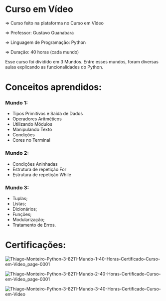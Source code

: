 # Curso em Vídeo
=> Curso feito na plataforma no Curso em Vídeo

=> Professor: Gustavo Guanabara

=> Linguagem de Programação: Python

=> Duração: 40 horas (cada mundo)

Esse curso foi dividido em 3 Mundos. Entre esses mundos, foram diversas aulas explicando as funcionalidades do Python.


# Conceitos aprendidos:

###  Mundo 1: 

- Tipos Primitivos e Saída de Dados
- Operadores Aritméticos
- Utilizando Módulos
- Manipulando Texto
- Condições
- Cores no Terminal

### Mundo 2:

- Condições Aninhadas
- Estrutura de repetição For
- Estrutura de repetição While

### Mundo 3:

- Tuplas;
- Listas;
- Dicionários;
- Funções;
- Modularização;
- Tratamento de Erros.


# Certificações:


![Thiago-Monteiro-Python-3-8211-Mundo-1-40-Horas-Certificado-Curso-em-Video_page-0001](https://user-images.githubusercontent.com/96743366/174409947-7c0f311f-ff95-4838-91da-cf964d976479.jpg)


![Thiago-Monteiro-Python-3-8211-Mundo-2-40-Horas-Certificado-Curso-em-Video_page-0001](https://user-images.githubusercontent.com/96743366/174409749-ea784eb2-dd99-4419-808a-7bef0aa9f777.jpg)


![Thiago-Monteiro-Python-3-8211-Mundo-3-40-Horas-Certificado-Curso-em-Video](https://user-images.githubusercontent.com/96743366/174409879-02fff9b2-987d-45b6-bcd7-4f248b6ca868.jpg)



